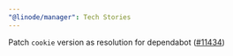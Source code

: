 ```yaml
---
"@linode/manager": Tech Stories
---
```


Patch `cookie` version as resolution for dependabot  ([#11434](https://github.com/linode/manager/pull/11434))
